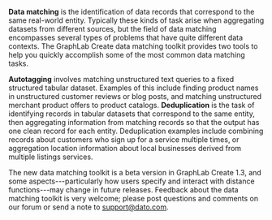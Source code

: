 **Data matching** is the identification of data records that correspond to the
same real-world entity. Typically these kinds of task arise when aggregating
datasets from different sources, but the field of data matching encompasses
several types of problems that have quite different data contexts. The GraphLab
Create data matching toolkit provides two tools to help you quickly accomplish
some of the most common data matching tasks.

**Autotagging** involves matching unstructured text queries to a fixed
structured tabular dataset. Examples of this include finding product names in
unstructured customer reviews or blog posts, and matching unstructured merchant
product offers to product catalogs. **Deduplication** is the task of identifying
records in tabular datasets that correspond to the same entity, then aggregating
information from matching records so that the output has one clean record for
each entity. Deduplication examples include combining records about customers
who sign up for a service multiple times, or aggregation location information
about local businesses derived from multiple listings services.

The new data matching toolkit is a beta version in GraphLab Create 1.3, and some
aspects---particularly how users specify and interact with distance
functions---may change in future releases. Feedback about the data matching
toolkit is very welcome; please post questions and comments on our forum or send
a note to <support@dato.com>.